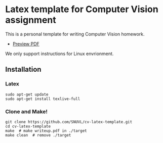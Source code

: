 # Latex template for Computer Vision assignment

This is a personal template for writing Computer Vision homework.
- [Preview PDF](assets/writeup.pdf)

We only support instructions for Linux envrionment.

## Installation

### Latex
```
sudo apt-get update
sudo apt-get install texlive-full
```

### Clone and Make!
```
git clone https://github.com/SNUVL/cv-latex-template.git
cd cv-latex-template
make  # make writeup.pdf in ./target
make clean  # remove ./target
```
